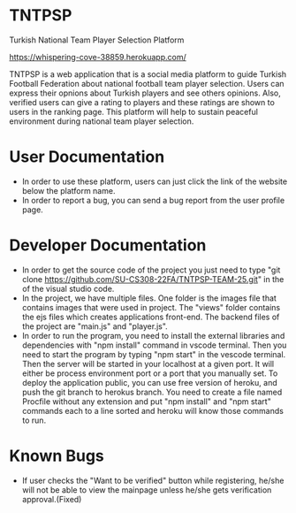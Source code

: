 # TNTPSP
Turkish National Team Player Selection Platform

https://whispering-cove-38859.herokuapp.com/

TNTPSP is a web application that is a social media platform to guide Turkish Football Federation about national football team player selection. Users can express their opnions about Turkish players and see others opinions. Also, verified users can give a rating to players and these ratings are shown to users in the ranking page. This platform will help to sustain peaceful environment during national team player selection.


# User Documentation
- In order to use these platform, users can just click the link of the website below the platform name.
- In order to report a bug, you can send a bug report from the user profile page.


# Developer Documentation

- In order to get the source code of the project you just need to type "git clone https://github.com/SU-CS308-22FA/TNTPSP-TEAM-25.git" in the of the visual studio code.
- In the project, we have multiple files. One folder is the images file that contains images that were used in project. The "views" folder contains the ejs files which creates applications front-end. The backend files of the project are "main.js" and "player.js". 
- In order to run the program, you need to install the external libraries and dependencies with "npm install" command in vscode terminal. Then you need to start the program by typing "npm start" in the vescode terminal. Then the server will be started in your localhost at a given port. It will either be process environment port or a port that you manually set. To deploy the application public, you can use free version of heroku, and push the git branch to herokus branch. You need to create a file named Procfile without any extension and put "npm install" and "npm start" commands each to a line sorted and heroku will know those commands to run.

# Known Bugs

- If user checks the "Want to be verified" button while registering, he/she will not be able to view the mainpage unless he/she gets verification approval.(Fixed)

